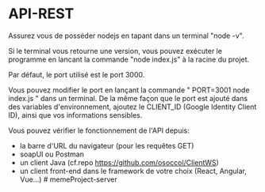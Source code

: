 # API-REST

Assurez vous de posséder nodejs en tapant dans un terminal "node -v".

Si le terminal vous retourne une version, vous pouvez exécuter le programme en lancant la commande "node index.js" à la racine du projet.

Par défaut, le port utilisé est le port 3000.

Vous pouvez modifier le port en lançant la commande " PORT=3001 node index.js " dans un terminal.
De la même façon que le port est ajouté dans des variables d'environnement, ajoutez le CLIENT_ID (Google Identity Client ID), ainsi que vos informations sensibles.

Vous pouvez vérifier le fonctionnement de l'API depuis:
- la barre d'URL du navigateur (pour les requêtes GET)
- soapUI ou Postman
- un client Java (cf.repo https://github.com/osoccol/ClientWS)
- un client front-end dans le framework de votre choix (React, Angular, Vue...)
#   m e m e P r o j e c t - s e r v e r  
 